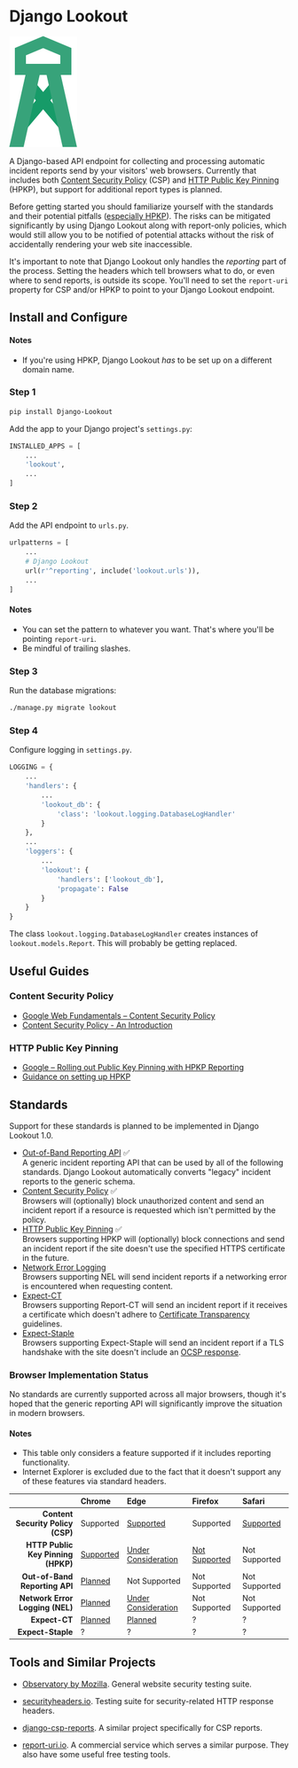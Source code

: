 Django Lookout
==============

![Django Lookout logo: a lookout tower](/lookout/docs/logo.svg?raw=true)

A Django-based API endpoint for collecting and processing automatic incident reports send by your visitors' web browsers. Currently that includes both [Content Security Policy](https://en.wikipedia.org/wiki/Content_Security_Policy) (CSP) and [HTTP Public Key Pinning](https://en.wikipedia.org/wiki/HTTP_Public_Key_Pinning) (HPKP), but support for additional report types is planned.

Before getting started you should familiarize yourself with the standards and their potential pitfalls ([especially HPKP](https://www.smashingmagazine.com/be-afraid-of-public-key-pinning/)). The risks can be mitigated significantly by using Django Lookout along with report-only policies, which would still allow you to be notified of potential attacks without the risk of accidentally rendering your web site inaccessible.

It's important to note that Django Lookout only handles the *reporting* part of the process. Setting the headers which tell browsers what to do, or even where to send reports, is outside its scope. You'll need to set the `report-uri` property for CSP and/or HPKP to point to your Django Lookout endpoint.


## Install and Configure

#### Notes
* If you're using HPKP, Django Lookout *has* to be set up on a different domain name.


### Step 1

```bash
pip install Django-Lookout 
```

Add the app to your Django project's `settings.py`:

```python
INSTALLED_APPS = [
	...
	'lookout',
	...
]
```


### Step 2

Add the API endpoint to `urls.py`.

```python
urlpatterns = [
	...
	# Django Lookout
	url(r'^reporting', include('lookout.urls')),
	...
]
```

#### Notes

* You can set the pattern to whatever you want. That's where you'll be pointing `report-uri`.
* Be mindful of trailing slashes.


### Step 3

Run the database migrations:

```bash
./manage.py migrate lookout
```

### Step 4

Configure logging in `settings.py`.

```python
LOGGING = {
	...
	'handlers': {
		...
		'lookout_db': {
			'class': 'lookout.logging.DatabaseLogHandler'
		}
	},
	...
	'loggers': {
		...
		'lookout': {
			'handlers': ['lookout_db'],
			'propagate': False
		}
	}
}
```

The class `lookout.logging.DatabaseLogHandler` creates instances of `lookout.models.Report`. This will probably be getting replaced.


## Useful Guides

### Content Security Policy

* [Google Web Fundamentals – Content Security Policy](https://developers.google.com/web/fundamentals/security/csp/)
* [Content Security Policy - An Introduction](https://scotthelme.co.uk/content-security-policy-an-introduction/)

### HTTP Public Key Pinning

* [Google – Rolling out Public Key Pinning with HPKP Reporting](https://developers.google.com/web/updates/2015/09/HPKP-reporting-with-chrome-46)
* [Guidance on setting up HPKP](https://scotthelme.co.uk/guidance-on-setting-up-hpkp/)


## Standards

Support for these standards is planned to be implemented in Django Lookout 1.0.

- [Out-of-Band Reporting API](https://wicg.github.io/reporting/) ✅  
  A generic incident reporting API that can be used by all of the following standards. Django Lookout automatically converts "legacy" incident reports to the generic schema.
- [Content Security Policy](https://developer.mozilla.org/en-US/docs/Web/HTTP/CSP) ✅  
  Browsers will (optionally) block unauthorized content and send an incident report if a resource is requested which isn't permitted by the policy.
- [HTTP Public Key Pinning](https://developer.mozilla.org/en-US/docs/Web/HTTP/Public_Key_Pinning) ✅  
  Browsers supporting HPKP will (optionally) block connections and send an incident report if the site doesn't use the specified HTTPS certificate in the future.
- [Network Error Logging](http://wicg.github.io/network-error-logging/)  
  Browsers supporting NEL will send incident reports if a networking error is encountered when requesting content.
- [Expect-CT](https://tools.ietf.org/html/draft-ietf-httpbis-expect-ct-02)  
  Browsers supporting Report-CT will send an incident report if it receives a certificate which doesn't adhere to [Certificate Transparency](https://www.certificate-transparency.org/) guidelines.
- [Expect-Staple](https://scotthelme.co.uk/ocsp-expect-staple/)  
  Browsers supporting Expect-Staple will send an incident report if a TLS handshake with the site doesn't include an [OCSP response](https://en.wikipedia.org/wiki/OCSP_stapling).


### Browser Implementation Status

No standards are currently supported across all major browsers, though it's hoped that the generic reporting API will significantly improve the situation in modern browsers.


#### Notes

* This table only considers a feature supported if it includes reporting functionality.
* Internet Explorer is excluded due to the fact that it doesn't support any of these features via standard headers.

|                                     | Chrome         | Edge                      | Firefox                  | Safari         |
| ----------------------------------: | :------------- | :------------------------ | :----------------------- | :------------- |
| **Content Security Policy (CSP)**   | Supported      | [Supported][2]            | Supported                | [Supported][4] |
| **HTTP Public Key Pinning (HPKP)**  | [Supported][5] | [Under Consideration][6]  | [Not Supported][7]       | Not Supported  |
| **Out-of-Band Reporting API**       | [Planned][9]   | Not Supported             | Not Supported            | Not Supported  |
| **Network Error Logging (NEL)**     | [Planned][13]  | [Under Consideration][14] | Not Supported            | Not Supported  |
| **Expect-CT**                       | [Planned][17]  | [Planned][18]             | ?                        | ?              |
| **Expect-Staple**                   | ?              | ?                         | ?                        | ?              |


[2]: https://developer.microsoft.com/en-us/microsoft-edge/platform/status/contentsecuritypolicylevel2/ "Partial support for Level 3"
[4]: https://webkit.org/status/#specification-content-security-policy-level-3 "Partial support for Level 3"

[5]: https://www.chromestatus.com/feature/4669935557017600
[6]: https://developer.microsoft.com/en-us/microsoft-edge/platform/status/publickeypinningextensionforhttp/ "Under Consideration"
[7]: https://bugzilla.mozilla.org/show_bug.cgi?id=1091176 "No report-uri or report-only support."

[9]: https://bugs.chromium.org/p/chromium/issues/detail?id=676016

[13]: https://www.chromestatus.com/feature/5391249376804864 "No recent progress"
[14]: https://developer.microsoft.com/en-us/microsoft-edge/platform/status/networkerrorlogging/

[17]: https://bugs.chromium.org/p/chromium/issues/detail?id=679012
[18]: https://lists.w3.org/Archives/Public/ietf-http-wg/2016OctDec/0767.html


## Tools and Similar Projects

* [Observatory by Mozilla](https://observatory.mozilla.org/). General website security testing suite.
* [securityheaders.io](https://securityheaders.io). Testing suite for security-related HTTP response headers.

* [django-csp-reports](https://github.com/adamalton/django-csp-reports). A similar project specifically for CSP reports.
* [report-uri.io](https://report-uri.io/). A commercial service which serves a similar purpose. They also have some useful free testing tools.
